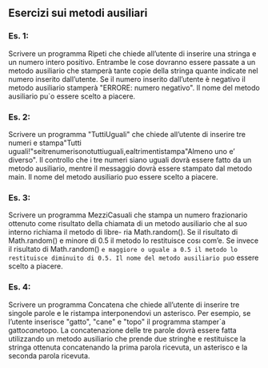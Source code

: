 ## Esercizi sui metodi ausiliari

### Es. 1: 
Scrivere un programma Ripeti che chiede all’utente di inserire una stringa e un numero intero positivo. 
Entrambe le cose dovranno essere passate a un metodo ausiliario che stamperà tante copie della stringa quante indicate nel numero inserito dall’utente. 
Se il numero inserito dall’utente è negativo il metodo ausiliario stamperà "ERRORE: numero negativo". 
Il nome del metodo ausiliario pu`o essere scelto a piacere.

### Es. 2: 
Scrivere un programma "TuttiUguali" che chiede all’utente di inserire tre numeri e stampa"Tutti uguali!"seitrenumerisonotuttiuguali,ealtrimentistampa"Almeno uno e’ diverso". Il controllo che i tre numeri siano uguali dovrà essere fatto da un metodo ausiliario, mentre il messaggio dovrà essere stampato dal metodo main. Il nome del metodo ausiliario puo essere scelto a piacere.

### Es. 3: 
Scrivere un programma MezziCasuali che stampa un numero frazionario ottenuto come risultato della chiamata di un metodo ausiliario che al suo interno richiama il metodo di libre- ria Math.random(). Se il risultato di Math.random() e minore di 0.5 il metodo lo restituisce cosı com’e. Se invece il risultato di Math.random() `e maggiore o uguale a 0.5 il metodo lo restituisce diminuito di 0.5. Il nome del metodo ausiliario pu`o essere scelto a piacere.

### Es. 4: 
Scrivere un programma Concatena che chiede all’utente di inserire tre singole parole e le ristampa interponendovi un asterisco. 
Per esempio, se l’utente inserisce "gatto", "cane" e "topo" il programma stamper`a gatto*cane*topo. 
La concatenazione delle tre parole dovrà essere fatta utilizzando un metodo ausiliario che prende due stringhe e restituisce la stringa ottenuta concatenando la prima parola ricevuta, un asterisco e la seconda parola ricevuta.
